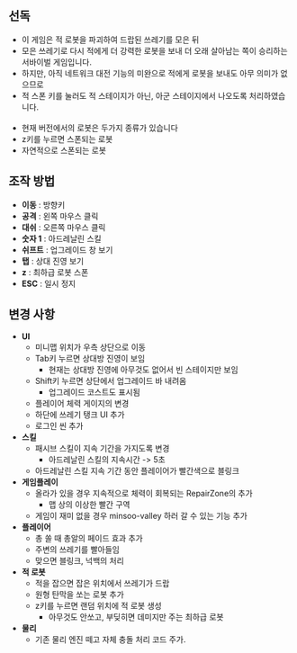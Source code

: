 선독
----
* 이 게임은 적 로봇을 파괴하여 드랍된 쓰레기를 모은 뒤
* 모은 쓰레기로 다시 적에게 더 강력한 로봇을 보내 더 오래 살아남는 쪽이 승리하는 서바이벌 게임입니다.
* 하지만, 아직 네트워크 대전 기능의 미완으로 적에게 로봇을 보내도 아무 의미가 없으므로
* 적 스폰 키를 눌러도 적 스테이지가 아닌, 아군 스테이지에서 나오도록 처리하였습니다.
<br><br>
* 현재 버전에서의 로봇은 두가지 종류가 있습니다
* z키를 누르면 스폰되는 로봇
* 자연적으로 스폰되는 로봇

조작 방법
----
* __이동__ : 방향키
* __공격__ : 왼쪽 마우스 클릭
* __대쉬__ : 오른쪽 마우스 클릭
* __숫자 1__ : 아드레날린 스킬
* __쉬프트__ : 업그레이드 창 보기
* __탭__ : 상대 진영 보기
* __z__ : 최하급 로봇 스폰
* __ESC__ : 일시 정지

변경 사항
----
* __UI__
  * 미니맵 위치가 우측 상단으로 이동
  * Tab키 누르면 상대방 진영이 보임
    * 현재는 상대방 진영에 아무것도 없어서 빈 스테이지만 보임
  * Shift키 누르면 상단에서 업그레이드 바 내려옴
    * 업그레이드 코스트도 표시됨
  * 플레이어 체력 게이지의 변경
  * 하단에 쓰레기 탱크 UI 추가
  * 로그인 씬 추가
* __스킬__
  * 패시브 스킬이 지속 기간을 가지도록 변경
    * 아드레날린 스킬의 지속시간 -> 5초
  * 아드레날린 스킬 지속 기간 동안 플레이어가 빨간색으로 블링크
* __게임플레이__
  * 올라가 있을 경우 지속적으로 체력이 회복되는 RepairZone의 추가
    * 맵 상의 이상한 빨간 구역
  * 게임이 재미 없을 경우 minsoo-valley 하러 갈 수 있는 기능 추가
* __플레이어__
  * 총 쏠 때 총알의 페이드 효과 추가
  * 주변의 쓰레기를 빨아들임
  * 맞으면 블링크, 넉백의 처리
* __적 로봇__
  * 적을 잡으면 잡은 위치에서 쓰레기가 드랍
  * 원형 탄막을 쏘는 로봇 추가
  * z키를 누르면 랜덤 위치에 적 로봇 생성
    * 아무것도 안쏘고, 부딪히면 데미지만 주는 최하급 로봇
* __물리__
  * 기존 물리 엔진 떼고 자체 충돌 처리 코드 주가.
